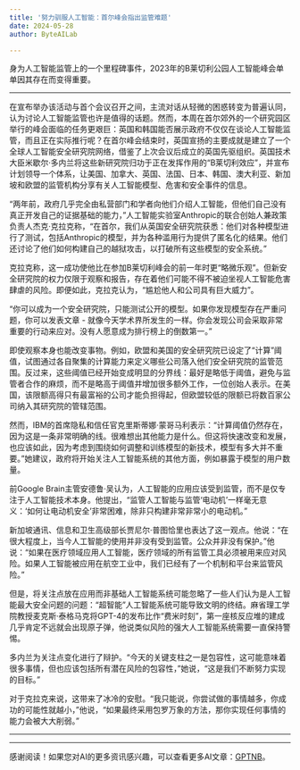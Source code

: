 ```yaml
---
title: '努力驯服人工智能：首尔峰会指出监管难题'
date: 2024-05-28
author: ByteAILab

---
```


身为人工智能监管上的一个里程碑事件，2023年的B莱切利公园人工智能峰会单单因其存在而变得重要。

---
在宣布举办该活动与首个会议召开之间，主流对话从轻微的困惑转变为普遍认同，认为讨论人工智能监管也许是值得的话题。然而，本周在首尔郊外的一个研究园区举行的峰会面临的任务更艰巨：英国和韩国能否展示政府不仅仅在谈论人工智能监管，而且正在实际推行呢？在首尔峰会结束时，英国宣扬的主要成就是建立了一个全球人工智能安全研究院网络，借鉴了上次会议后成立的英国先驱组织。英国技术大臣米歇尔·多内兰将这些新研究院归功于正在发挥作用的“B莱切利效应”，并宣布计划领导一个体系，让美国、加拿大、英国、法国、日本、韩国、澳大利亚、新加坡和欧盟的监管机构分享有关人工智能模型、危害和安全事件的信息。

“两年前，政府几乎完全由私营部门和学者向他们介绍人工智能，但他们自己没有真正开发自己的证据基础的能力，”人工智能实验室Anthropic的联合创始人兼政策负责人杰克·克拉克称，“在首尔，我们从英国安全研究院获悉：他们对各种模型进行了测试，包括Anthropic的模型，并为各种滥用行为提供了匿名化的结果。他们还讨论了他们如何构建自己的越狱攻击，以打破所有这些模型的安全系统。”

克拉克称，这一成功使他比在参加B莱切利峰会的前一年时更“略微乐观”。但新安全研究院的权力仅限于观察和报告，存在着他们可能不得不被迫坐视人工智能危害肆虐的风险。即便如此，克拉克认为，“尴尬他人和公司具有巨大威力”。

“你可以成为一个安全研究院，只能测试公开的模型。如果你发现模型存在严重问题，你可以发表文章 - 就像今天学术界所发生的一样。你会发现公司会采取非常重要的行动来应对。没有人愿意成为排行榜上的倒数第一。”

即使观察本身也能改变事物。例如，欧盟和美国的安全研究院已设定了“计算”阈值，试图通过各自聚集的计算能力来定义哪些公司落入他们安全研究院的监管范围。反过来，这些阈值已经开始变成明显的分界线：最好是略低于阈值，避免与监管者合作的麻烦，而不是略高于阈值并增加很多额外工作，一位创始人表示。在美国，该限额高得只有最富裕的公司才能负担得起，但欧盟较低的限额已将数百家公司纳入其研究院的管辖范围。

然而，IBM的首席隐私和信任官克里斯蒂娜·蒙哥马利表示：“计算阈值仍然存在，因为这是一条非常明确的线。很难想出其他能力是什么。但这将快速改变和发展，也应该如此，因为考虑到围绕如何调整和训练模型的新技术，模型有多大并不重要。”她建议，政府将开始关注人工智能系统的其他方面，例如暴露于模型的用户数量。

前Google Brain主管安德鲁·吴认为，人工智能的应用应该受到监管，而不是仅专注于人工智能技术本身。他提出，“监管人工智能与监管‘电动机’一样毫无意义：‘如何让电动机安全’非常困难，除非只构建非常非常小的电动机。”

新加坡通讯、信息和卫生高级部长贾尼尔·普图恰里也表达了这一观点。他说：“在很大程度上，当今人工智能的使用并非没有受到监管。公众并非没有保护。”他说：“如果在医疗领域应用人工智能，医疗领域的所有监管工具必须被用来应对风险。如果人工智能被应用在航空工业中，我们已经有了一个机制和平台来监管风险。”

但是，将关注点放在应用而非基础人工智能系统可能忽略了一些人们认为是人工智能最大安全问题的问题：“超智能”人工智能系统可能导致文明的终结。麻省理工学院教授麦克斯·泰格马克将GPT-4的发布比作“费米时刻”，第一座核反应堆的建成几乎肯定不远就会出现原子弹，他说类似风险的强大人工智能系统需要一直保持警惕。

多内兰为关注点变化进行了辩护。“今天的关键支柱之一是包容性，这可能意味着很多事情，但也应该包括所有潜在风险的包容性，”她说，“这是我们不断努力实现的目标。”

对于克拉克来说，这带来了冰冷的安慰。“我只能说，你尝试做的事情越多，你成功的可能性就越小，”他说，“如果最终采用包罗万象的方法，那你实现任何事情的能力会被大大削弱。”

---
---
感谢阅读！如果您对AI的更多资讯感兴趣，可以查看更多AI文章：[GPTNB](https://gptnb.com)。